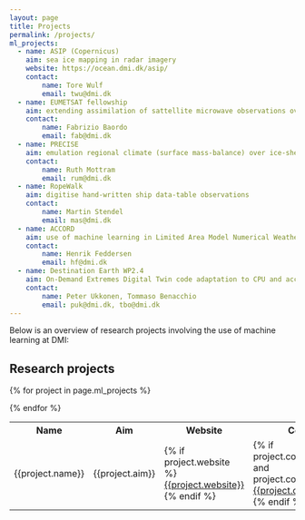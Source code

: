 ```yaml
---
layout: page
title: Projects
permalink: /projects/
ml_projects:
  - name: ASIP (Copernicus)
    aim: sea ice mapping in radar imagery
    website: https://ocean.dmi.dk/asip/
    contact:
        name: Tore Wulf
        email: twu@dmi.dk
  - name: EUMETSAT fellowship
    aim: extending assimilation of sattellite microwave observations over seaice
    contact:
        name: Fabrizio Baordo
        email: fab@dmi.dk
  - name: PRECISE
    aim: emulation regional climate (surface mass-balance) over ice-sheets
    contact:
        name: Ruth Mottram
        email: rum@dmi.dk
  - name: RopeWalk
    aim: digitise hand-written ship data-table observations
    contact:
        name: Martin Stendel
        email: mas@dmi.dk
  - name: ACCORD
    aim: use of machine learning in Limited Area Model Numerical Weather Prediction
    contact:
        name: Henrik Feddersen
        email: hf@dmi.dk
  - name: Destination Earth WP2.4 
    aim: On-Demand Extremes Digital Twin code adaptation to CPU and accelerators - use of ML techniques
    contact:
        name: Peter Ukkonen, Tommaso Benacchio
        email: puk@dmi.dk, tbo@dmi.dk
---
```


Below is an overview of research projects involving the use of machine learning at DMI:

<h2>Research projects</h2>

<table>
<tr>
<th>Name</th>
<th>Aim</th>
<th>Website</th>
<th>Contact</th>
</tr>

{% for project in page.ml_projects %}
<tr>
<td>{{project.name}}</td>
<td>{{project.aim}}</td>
<td>
{% if project.website %}
<a href="{{ project.website }}">{{project.website}}</a>
{% endif %}
</td>
<td>
{% if project.contact.name and project.contact.email %}
<a href="mailto:{{ project.contact.email }}">{{project.contact.name}}</a>
{% endif %}
</td>
</tr>
{% endfor %}

</table>
